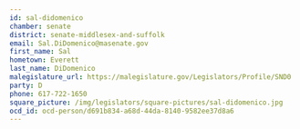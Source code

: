 ```yaml
---
id: sal-didomenico
chamber: senate
district: senate-middlesex-and-suffolk
email: Sal.DiDomenico@masenate.gov
first_name: Sal
hometown: Everett
last_name: DiDomenico
malegislature_url: https://malegislature.gov/Legislators/Profile/SND0
party: D
phone: 617-722-1650
square_picture: /img/legislators/square-pictures/sal-didomenico.jpg
ocd_id: ocd-person/d691b834-a68d-44da-8140-9582ee37d8a6
---
```

